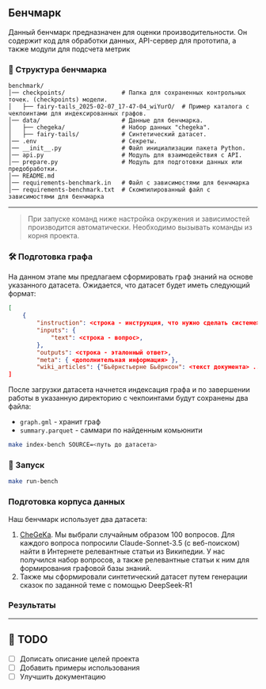## Бенчмарк

Данный бенчмарк предназначен для оценки производительности. Он содержит код для обработки данных, API-сервер для прототипа, а также модули для подсчета метрик

### 📁 Структура бенчмарка

```
benchmark/
│── checkpoints/                # Папка для сохраненных контрольных точек. (checkpoints) модели.
│   ├── fairy-tails_2025-02-07_17-47-04_wiYurO/  # Пример каталога с чекпоинтами для индексированных графов.
│── data/                       # Данные для бенчмарка.
│   ├── chegeka/                # Набор данных "chegeka".
│   ├── fairy-tails/            # Синтетический датасет.
│── .env                        # Секреты.
│── __init__.py                 # Файл инициализации пакета Python.
│── api.py                      # Модуль для взаимодействия с API.
│── prepare.py                  # Модуль для подготовки данных или предобработки.
│── README.md                   
│── requirements-benchmark.in   # Файл с зависимостями для бенчмарка
│── requirements-benchmark.txt  # Скомпилированный файл с зависимостями для бенчмарка
```

---

> При запуске команд ниже настройка окружения и зависимостей производится автоматически. Необходимо вызывать команды из корня проекта.

### 🛠 Подготовка графа

На данном этапе мы предлагаем сформировать граф знаний на основе указанного датасета. Ожидается, что датасет будет иметь следующий формат:

```json
[
    {
        "instruction": <строка - инструкция, что нужно сделать системе>,
        "inputs": {
            "text": <строка - вопрос>,
        },
        "outputs": <строка - эталонный ответ>,
        "meta": { <дополнительная информация> },
        "wiki_articles": {"Бьёрнстьерне Бьёрнсон": <текст документа> ...}
]

```

После загрузки датасета начнется индексация графа и по завершении работы в указанную директорию c чекпоинтами будут сохранены два файла: 
- `graph.gml` - хранит граф
- `summary.parquet` - саммари по найденным комьюнити

```bash
make index-bench SOURCE=<путь до датасета>
```


### 🚀 Запуск

```bash
make run-bench
```

### Подготовка корпуса данных

Наш бенчмарк использует два датасета:
1. [CheGeKa](https://mera.a-ai.ru/ru/tasks/8). Мы выбрали случайным образом 100 вопросов. Для каждого вопроса попросили Claude-Sonnet-3.5 (с веб-поиском) найти в Интернете релевантные статьи из Википедии. У нас получился набор вопросов, а также релевантные статьи к ним для формирования графовой базы знаний.
2. Также мы сформировали синтетический датасет путем генерации сказок по заданной теме с помощью DeepSeek-R1


### Результаты

---

## 📌 TODO

- [ ] Дописать описание целей проекта
- [ ] Добавить примеры использования
- [ ] Улучшить документацию
